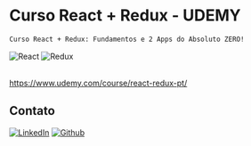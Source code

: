 # Curso React + Redux - UDEMY

```sh
Curso React + Redux: Fundamentos e 2 Apps do Absoluto ZERO!
```

<div align="left">
    <img src="https://img.shields.io/badge/-React-blue?style=for-the-badge" alt="React">
	<img src="https://img.shields.io/badge/-Redux-purple?style=for-the-badge" alt="Redux">
</div>

<br />

https://www.udemy.com/course/react-redux-pt/

## Contato

[![LinkedIn][linkedin-shield]][linkedin-url]
[![Github][github-shield]][github-url]

[linkedin-shield]: https://img.shields.io/badge/-LinkedIn-white.svg?logo=linkedin&colorB=0077B5&logoColor=white
[linkedin-url]: https://www.linkedin.com/in/alvaro-andrade-48596b117/
[github-shield]: https://img.shields.io/badge/-Github-black.svg?logo=github&colorB=181717&logoColor=white
[github-url]: https://github.com/alvarosantosph

